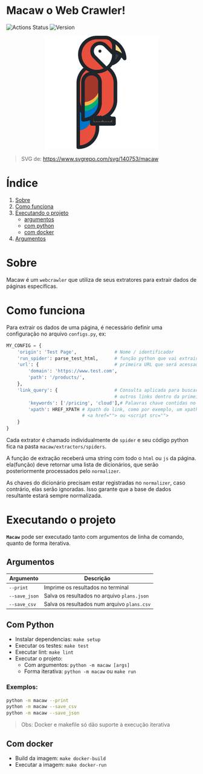 # Macaw o Web Crawler!

![Actions Status](https://github.com/Leinvedan/macaw/actions/workflows/python-app.yml/badge.svg)
![Version](https://img.shields.io/badge/version-1.0.0-green)


<p align="center">
    <img src="./static/icon.svg" width="300" height="300" style="display:flex align-self: center">
</p>

> SVG de: https://www.svgrepo.com/svg/140753/macaw

# Índice
1. [Sobre](#sobre)
2. [Como funciona](#como-funciona)
3. [Executando o projeto](#executando-o-projeto)
    * [argumentos](#argumentos)
    * [com python](#com-python)
    * [com docker](#com-docker)
4. [Argumentos](#argumentos)


# Sobre

Macaw é um `webcrawler` que utiliza de seus extratores para extrair dados de páginas específicas.

# Como funciona

Para extrair os dados de uma página, é necessário definir uma configuração no arquivo `configs.py`, ex:
```python
MY_CONFIG = {
    'origin': 'Test Page',              # Nome / identificador
    'run_spider': parse_test_html,      # função python que vai extrair os dados
    'url': {                            # primeira URL que será acessada
        'domain': 'https://www.test.com',
        'path': '/products/',
    },
    'link_query': {                     # Consulta aplicada para buscar
                                        # outros links dentro da primeira página
        'keywords': ['/pricing', 'cloud'],# Palavras chave contidas no `link`
        'xpath': HREF_XPATH # Xpath do link, como por exemplo, um xpath para buscar:
                            # <a href=""> ou <script src="">
    }
}
```

Cada extrator é chamado individualmente de `spider` e seu código python fica na pasta `macaw/extractors/spiders`. 

A função de extração receberá uma string com todo o `html` ou `js` da página. ela(função) deve retornar uma lista de dicionários, que serão posteriormente processados pelo `normalizer`.

As chaves do dicionário precisam estar registradas no `normalizer`, caso contrário, elas serão ignoradas. Isso garante que a base de dados resultante estará sempre normalizada.

# Executando o projeto

**`Macaw`** pode ser executado tanto com argumentos de linha de comando, quanto de forma iterativa.

## Argumentos

| Argumento                    | Descrição                    |
|------------------------------|------------------------------|
| `--print`    | Imprime os resultados no terminal            |
| `--save_json`| Salva os resultados no arquivo  `plans.json` |
| `--save_csv` | Salva os resultados num arquivo  `plans.csv` |

## Com Python

- Instalar dependencias: `make setup`
- Executar os testes: `make test`
- Executar lint: `make lint`
- Executar o projeto:
  - Com argumentos: `python -m macaw [args]`
  - Forma iterativa: `python -m macaw` ou `make run`

### Exemplos:
```bash
python -m macaw --print
python -m macaw --save_csv
python -m macaw --save_json
```

> Obs: Docker e makefile só dão suporte à execução iterativa

## Com docker
- Build da imagem: `make docker-build`
- Executar a imagem: `make docker-run`
